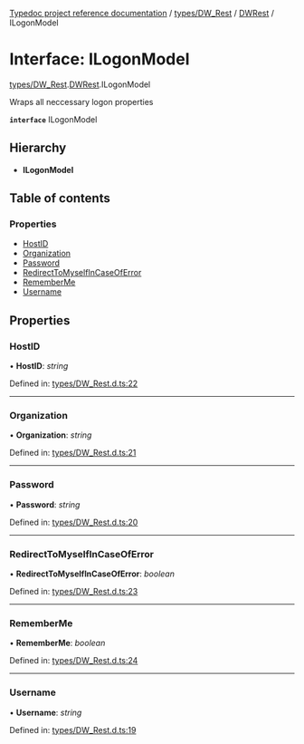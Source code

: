 [Typedoc project reference documentation](../README.md) / [types/DW_Rest](../modules/types_dw_rest.md) / [DWRest](../modules/types_dw_rest.dwrest.md) / ILogonModel

# Interface: ILogonModel

[types/DW_Rest](../modules/types_dw_rest.md).[DWRest](../modules/types_dw_rest.dwrest.md).ILogonModel

Wraps all neccessary logon properties

**`interface`** ILogonModel

## Hierarchy

* **ILogonModel**

## Table of contents

### Properties

- [HostID](types_dw_rest.dwrest.ilogonmodel.md#hostid)
- [Organization](types_dw_rest.dwrest.ilogonmodel.md#organization)
- [Password](types_dw_rest.dwrest.ilogonmodel.md#password)
- [RedirectToMyselfInCaseOfError](types_dw_rest.dwrest.ilogonmodel.md#redirecttomyselfincaseoferror)
- [RememberMe](types_dw_rest.dwrest.ilogonmodel.md#rememberme)
- [Username](types_dw_rest.dwrest.ilogonmodel.md#username)

## Properties

### HostID

• **HostID**: *string*

Defined in: [types/DW_Rest.d.ts:22](https://github.com/DocuWare/REST-Sample-TS/blob/6171aa8/src/types/DW_Rest.d.ts#L22)

___

### Organization

• **Organization**: *string*

Defined in: [types/DW_Rest.d.ts:21](https://github.com/DocuWare/REST-Sample-TS/blob/6171aa8/src/types/DW_Rest.d.ts#L21)

___

### Password

• **Password**: *string*

Defined in: [types/DW_Rest.d.ts:20](https://github.com/DocuWare/REST-Sample-TS/blob/6171aa8/src/types/DW_Rest.d.ts#L20)

___

### RedirectToMyselfInCaseOfError

• **RedirectToMyselfInCaseOfError**: *boolean*

Defined in: [types/DW_Rest.d.ts:23](https://github.com/DocuWare/REST-Sample-TS/blob/6171aa8/src/types/DW_Rest.d.ts#L23)

___

### RememberMe

• **RememberMe**: *boolean*

Defined in: [types/DW_Rest.d.ts:24](https://github.com/DocuWare/REST-Sample-TS/blob/6171aa8/src/types/DW_Rest.d.ts#L24)

___

### Username

• **Username**: *string*

Defined in: [types/DW_Rest.d.ts:19](https://github.com/DocuWare/REST-Sample-TS/blob/6171aa8/src/types/DW_Rest.d.ts#L19)
